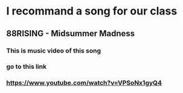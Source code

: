# I recommand a song for our class
## 88RISING - Midsummer Madness

### This is music video of this song
### **go to this link**
### https://www.youtube.com/watch?v=VPSoNx1gyQ4
